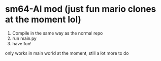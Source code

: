 # sm64-AI mod (just fun mario clones at the moment lol)
1. Compile in the same way as the normal repo
2. run main.py
3. have fun!

only works in main world at the moment, still a lot more to do